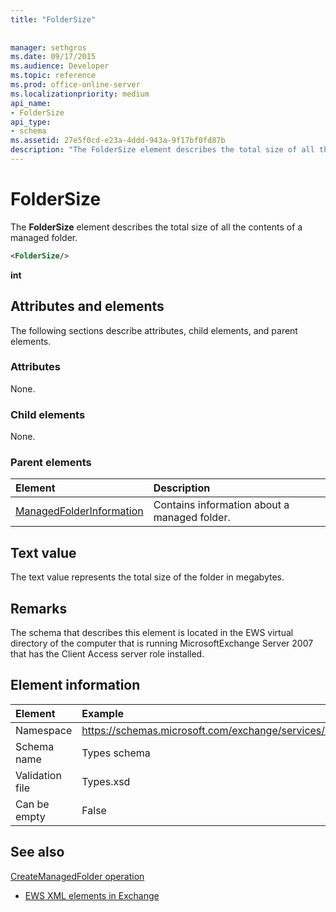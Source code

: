 ```yaml
---
title: "FolderSize"
 
 
manager: sethgros
ms.date: 09/17/2015
ms.audience: Developer
ms.topic: reference
ms.prod: office-online-server
ms.localizationpriority: medium
api_name:
- FolderSize
api_type:
- schema
ms.assetid: 27e5f0cd-e23a-4ddd-943a-9f17bf0fd87b
description: "The FolderSize element describes the total size of all the contents of a managed folder."
---
```


# FolderSize

The **FolderSize** element describes the total size of all the contents of a managed folder. 
  
```xml
<FolderSize/>
```

 **int**
## Attributes and elements

The following sections describe attributes, child elements, and parent elements.
  
### Attributes

None.
  
### Child elements

None.
  
### Parent elements

|**Element**|**Description**|
|:-----|:-----|
|[ManagedFolderInformation](managedfolderinformation.md) <br/> |Contains information about a managed folder.  <br/> |
   
## Text value

The text value represents the total size of the folder in megabytes.
  
## Remarks

The schema that describes this element is located in the EWS virtual directory of the computer that is running MicrosoftExchange Server 2007 that has the Client Access server role installed.
  
## Element information

| Element | Example |
|:-----|:-----|
|Namespace  <br/> |https://schemas.microsoft.com/exchange/services/2006/types  <br/> |
|Schema name  <br/> |Types schema  <br/> |
|Validation file  <br/> |Types.xsd  <br/> |
|Can be empty  <br/> |False  <br/> |
   
## See also



[CreateManagedFolder operation](createmanagedfolder-operation.md)


- [EWS XML elements in Exchange](ews-xml-elements-in-exchange.md)

